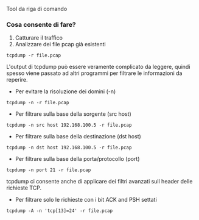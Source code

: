Tool da riga di comando

### Cosa consente di fare?
1) Catturare il traffico
2) Analizzare dei file pcap già esistenti

```
tcpdump -r file.pcap
```

L'output di tcpdump può essere veramente complicato da leggere, quindi spesso viene passato ad altri programmi per filtrare le informazioni da reperire.

- Per evitare la risoluzione dei domini (-n)
```
tcpdump -n -r file.pcap
```

- Per filtrare sulla base della sorgente (src host)
```
tcpdump -n src host 192.168.100.5 -r file.pcap
```

- Per filtrare sulla base della destinazione (dst host)
```
tcpdump -n dst host 192.168.100.5 -r file.pcap
```

- Per filtrare sulla base della porta/protocollo (port)
```
tcpdump -n port 21 -r file.pcap
```


tcpdump ci consente anche di applicare dei filtri avanzati sull header delle richieste TCP.

- Per filtrare solo le richieste con i bit ACK and PSH settati
```
tcpdump -A -n 'tcp[13]=24' -r file.pcap
```

